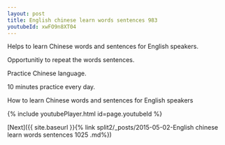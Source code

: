 ```yaml
---
layout: post
title: English chinese learn words sentences 983 
youtubeId: xwFO9n8XT04
---
```

 
 
Helps to learn Chinese words and sentences for English speakers.

Opportunitiy to repeat the words sentences. 

Practice Chinese language. 
 
10 minutes practice every day. 
 
How to learn Chinese words and sentences for English speakers 
 
{% include youtubePlayer.html id=page.youtubeId %}
 
 
[Next]({{ site.baseurl }}{% link  split2/_posts/2015-05-02-English chinese learn words sentences 1025 .md%})
 
